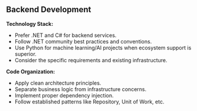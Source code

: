 ## Backend Development

**Technology Stack:**
- Prefer .NET and C# for backend services.
- Follow .NET community best practices and conventions.
- Use Python for machine learning/AI projects when ecosystem support is superior.
- Consider the specific requirements and existing infrastructure.

**Code Organization:**
- Apply clean architecture principles.
- Separate business logic from infrastructure concerns.
- Implement proper dependency injection.
- Follow established patterns like Repository, Unit of Work, etc.
